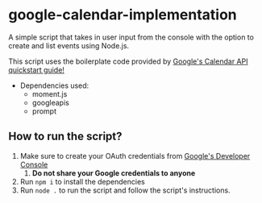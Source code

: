 # google-calendar-implementation

A simple script that takes in user input from the console with the option to create and list events using Node.js.

This script uses the boilerplate code provided by [Google's Calendar API quickstart guide!](https://developers.google.com/calendar/quickstart/nodejs)


* Dependencies used:
  * moment.js
  * googleapis
  * prompt

## How to run the script?
1. Make sure to create your OAuth credentials from [Google's Developer Console](https://console.cloud.google.com/apis/credentials)
    1. **Do not share your Google credentials to anyone**
1. Run `npm i` to install the dependencies
1. Run `node .` to run the script and follow the script's instructions.
  